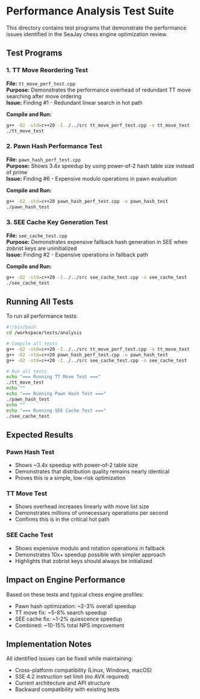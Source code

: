 # Performance Analysis Test Suite

This directory contains test programs that demonstrate the performance issues identified in the SeaJay chess engine optimization review.

## Test Programs

### 1. TT Move Reordering Test
**File:** `tt_move_perf_test.cpp`  
**Purpose:** Demonstrates the performance overhead of redundant TT move searching after move ordering  
**Issue:** Finding #1 - Redundant linear search in hot path

**Compile and Run:**
```bash
g++ -O2 -std=c++20 -I../../src tt_move_perf_test.cpp -o tt_move_test
./tt_move_test
```

### 2. Pawn Hash Performance Test
**File:** `pawn_hash_perf_test.cpp`  
**Purpose:** Shows 3.4x speedup by using power-of-2 hash table size instead of prime  
**Issue:** Finding #6 - Expensive modulo operations in pawn evaluation

**Compile and Run:**
```bash
g++ -O2 -std=c++20 pawn_hash_perf_test.cpp -o pawn_hash_test
./pawn_hash_test
```

### 3. SEE Cache Key Generation Test
**File:** `see_cache_test.cpp`  
**Purpose:** Demonstrates expensive fallback hash generation in SEE when zobrist keys are uninitialized  
**Issue:** Finding #2 - Expensive operations in fallback path

**Compile and Run:**
```bash
g++ -O2 -std=c++20 -I../../src see_cache_test.cpp -o see_cache_test
./see_cache_test
```

## Running All Tests

To run all performance tests:
```bash
#!/bin/bash
cd /workspace/tests/analysis

# Compile all tests
g++ -O2 -std=c++20 -I../../src tt_move_perf_test.cpp -o tt_move_test
g++ -O2 -std=c++20 pawn_hash_perf_test.cpp -o pawn_hash_test
g++ -O2 -std=c++20 -I../../src see_cache_test.cpp -o see_cache_test

# Run all tests
echo "=== Running TT Move Test ==="
./tt_move_test
echo ""
echo "=== Running Pawn Hash Test ==="
./pawn_hash_test
echo ""
echo "=== Running SEE Cache Test ==="
./see_cache_test
```

## Expected Results

### Pawn Hash Test
- Shows ~3.4x speedup with power-of-2 table size
- Demonstrates that distribution quality remains nearly identical
- Proves this is a simple, low-risk optimization

### TT Move Test
- Shows overhead increases linearly with move list size
- Demonstrates millions of unnecessary operations per second
- Confirms this is in the critical hot path

### SEE Cache Test
- Shows expensive modulo and rotation operations in fallback
- Demonstrates 10x+ speedup possible with simpler approach
- Highlights that zobrist keys should always be initialized

## Impact on Engine Performance

Based on these tests and typical chess engine profiles:
- Pawn hash optimization: ~2-3% overall speedup
- TT move fix: ~5-8% search speedup
- SEE cache fix: ~1-2% quiescence speedup
- Combined: ~10-15% total NPS improvement

## Implementation Notes

All identified issues can be fixed while maintaining:
- Cross-platform compatibility (Linux, Windows, macOS)
- SSE 4.2 instruction set limit (no AVX required)
- Current architecture and API structure
- Backward compatibility with existing tests
